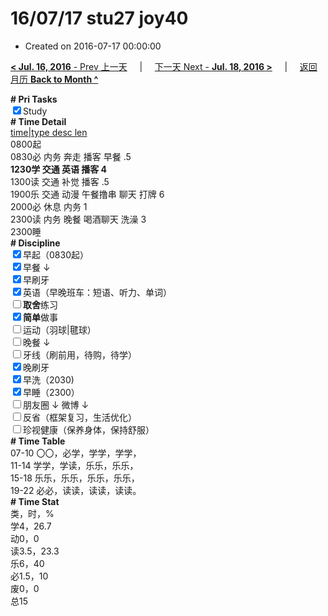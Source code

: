 # 16/07/17 stu27 joy40

- Created on 2016-07-17 00:00:00

[**< Jul. 16, 2016** - Prev 上一天](_archived/lifelogs/2016/07/d16.md) &nbsp; &nbsp; | &nbsp; &nbsp; [下一天 Next - **Jul. 18, 2016 >**](_archived/lifelogs/2016/07/d18.md) &nbsp; &nbsp; |  &nbsp; &nbsp; [返回月历 **Back to Month ^**](_archived/lifelogs/2016/07/index.md)
<br/><div><b># Pri Tasks</b></div><div><input checked="true" type="checkbox"/>Study</div><div><b># Time Detail</b></div><div><u>time|type desc len</u></div><div>0800起</div><div>0830必 内务 奔走 播客 早餐 .5</div><div><b>1230学 交通 英语 播客 4</b></div><div>1300读 交通 补觉 播客 .5</div><div>1900乐 交通 动漫 午餐撸串 聊天 打牌 6</div><div>2000必 休息 内务 1</div><div>2300读 内务 晚餐 喝酒聊天 洗澡 3</div><div>2300睡</div><div><b># Discipline</b></div><div><input checked="true" type="checkbox"/>早起（0830起）</div><div><input checked="true" type="checkbox"/>早餐 ↓</div><div><input checked="true" type="checkbox"/>早刷牙</div><div><input checked="true" type="checkbox"/>英语（早晚班车：短语、听力、单词）</div><div><input type="checkbox"/><b>取舍</b>练习</div><div><input checked="true" type="checkbox"/><b>简单</b>做事</div><div><input type="checkbox"/>运动（羽球|毽球）</div><div><input type="checkbox"/>晚餐 ↓</div><div><input type="checkbox"/>牙线（刷前用，待购，待学）</div><div><input checked="true" type="checkbox"/>晚刷牙</div><div><input checked="true" type="checkbox"/>早洗（2030)</div><div><input checked="true" type="checkbox"/>早睡（2300）</div><div><input type="checkbox"/>朋友圈 ↓ 微博 ↓</div><div><input type="checkbox"/>反省（框架复习，生活优化）</div><div><input type="checkbox"/>珍视健康（保养身体，保持舒服）</div><div><b># Time Table</b></div><div>07-10 〇〇，必学，学学，学学，</div><div>11-14 学学，学读，乐乐，乐乐，</div><div>15-18 乐乐，乐乐，乐乐，乐乐，</div><div>19-22 必必，读读，读读，读读。</div><div><b># Time Stat</b></div><div>类，时，%</div><div>学4，26.7</div><div>动0，0</div><div>读3.5，23.3</div><div>乐6，40</div><div>必1.5，10</div><div>废0，0</div><div>总15</div>
